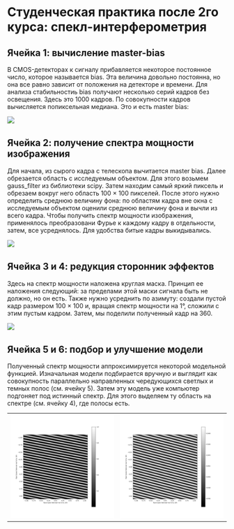 # Студенческая практика после 2го курса: спекл-интерферометрия

## Ячейка 1: вычисление master-bias

В CMOS-детекторах к сигналу прибавляется некоторое постоянное число, которое называется bias. 
Эта величина довольно постоянна, но она все равно зависит от положения на детекторе и времени. 
Для анализа стабильностиь bias получают несколько серий кадров без освещения. Здесь это 1000 кадров. 
По совокупности кадров вычисляется попиксельная медиана. Это и есть master bias:

<image src="/master_bias.png">

## Ячейка 2: получение спектра мощности изображения

Для начала, из сырого кадра с телескопа вычитается master bias. 
Далее обрезается область с исследуемым объектом. 
Для этого возьмем gauss_filter из библиотеки scipy. 
Затем находим самый яркий пиксель и обрезаем вокруг него область 100 × 100 пикселей. 
После этого нужно определить среднюю величину фона: по областям кадра вне окна с исследуемым объектом оценили среднюю величину фона и вычли из всего кадра. 
Чтобы получить спектр мощности изображения, применялось преобразовани Фурье к каждому кадру в отдельности, затем, все усреднялось. Для удобства битые кадры выкидывались.

<image src="/log_powerspectrum_cal334.png">

## Ячейка 3 и 4: редукция сторонник эффектов

Здесь на спектр мощности наложена круглая маска. Принцип ее наложения следующий: за пределами этой маски сигнала быть не должно, но он есть. 
Также нужно усреднить по азимуту: создали пустой кадр размером 100 × 100 и, вращая спектр мощности на 1°, сложили с этим пустым кадром. Затем, мы поделили полученный кадр на 360.

<image src="/masked_powerspectrum_cal334.png">

## Ячейка 5 и 6: подбор и улучшение модели

Полученный спектр мощности аппроксимируется некоторой модельной функцией. 
Изначальная модели подбирается вручную и выглядит как совокупность параллельно направленных чередующихся светлых и темных полос (см. ячейку 5). 
Затем эту модель уже компьютер подгоняет под истинный спектр. Для этого выделяем ту область на спектре (см. ячейку 4), где полосы есть.

<table><tr>
<td> <img src="model_cal334.png" alt="Подобранная модель" style="width: 500px;"/> </td>
<td> <img src="optimized_model_cal334.png" alt="Оптимизорованная модель" style="width: 500px;"/> </td>
</tr></table>
